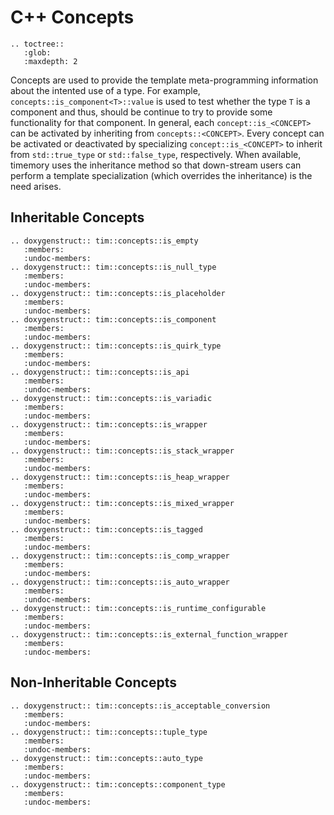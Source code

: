 # C++ Concepts

```eval_rst
.. toctree::
   :glob:
   :maxdepth: 2
```

Concepts are used to provide the template meta-programming information
about the intented use of a type. For example, `concepts::is_component<T>::value` is used
to test whether the type `T` is a component and thus, should be continue to
try to provide some functionality for that component. In general, each `concept::is_<CONCEPT>`
can be activated by inheriting from `concepts::<CONCEPT>`. Every concept can be
activated or deactivated by specializing
`concept::is_<CONCEPT>` to inherit from `std::true_type` or `std::false_type`, respectively.
When available, timemory uses the inheritance method so that down-stream users can
perform a template specialization (which overrides the inheritance) is the need arises.

## Inheritable Concepts

```eval_rst
.. doxygenstruct:: tim::concepts::is_empty
   :members:
   :undoc-members:
.. doxygenstruct:: tim::concepts::is_null_type
   :members:
   :undoc-members:
.. doxygenstruct:: tim::concepts::is_placeholder
   :members:
   :undoc-members:
.. doxygenstruct:: tim::concepts::is_component
   :members:
   :undoc-members:
.. doxygenstruct:: tim::concepts::is_quirk_type
   :members:
   :undoc-members:
.. doxygenstruct:: tim::concepts::is_api
   :members:
   :undoc-members:
.. doxygenstruct:: tim::concepts::is_variadic
   :members:
   :undoc-members:
.. doxygenstruct:: tim::concepts::is_wrapper
   :members:
   :undoc-members:
.. doxygenstruct:: tim::concepts::is_stack_wrapper
   :members:
   :undoc-members:
.. doxygenstruct:: tim::concepts::is_heap_wrapper
   :members:
   :undoc-members:
.. doxygenstruct:: tim::concepts::is_mixed_wrapper
   :members:
   :undoc-members:
.. doxygenstruct:: tim::concepts::is_tagged
   :members:
   :undoc-members:
.. doxygenstruct:: tim::concepts::is_comp_wrapper
   :members:
   :undoc-members:
.. doxygenstruct:: tim::concepts::is_auto_wrapper
   :members:
   :undoc-members:
.. doxygenstruct:: tim::concepts::is_runtime_configurable
   :members:
   :undoc-members:
.. doxygenstruct:: tim::concepts::is_external_function_wrapper
   :members:
   :undoc-members:
```

## Non-Inheritable Concepts

```eval_rst
.. doxygenstruct:: tim::concepts::is_acceptable_conversion
   :members:
   :undoc-members:
.. doxygenstruct:: tim::concepts::tuple_type
   :members:
   :undoc-members:
.. doxygenstruct:: tim::concepts::auto_type
   :members:
   :undoc-members:
.. doxygenstruct:: tim::concepts::component_type
   :members:
   :undoc-members:
```
